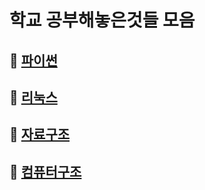# 학교 공부해놓은것들 모음

## 📌 [파이썬](https://github.com/lold2424/school_study/tree/main/Python)

## 📌 [리눅스](https://github.com/lold2424/school_study/tree/main/Linux)

## 📌 [자료구조](https://github.com/lold2424/school_study/tree/main/data%20structure)

## 📌 [컴퓨터구조](https://github.com/lold2424/school_study/tree/main/computer%20architecture)
